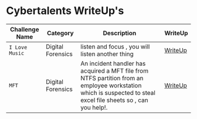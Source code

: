 # Cybertalents WriteUp's

| Challenge Name | Category | Description | WriteUp |
| --- | --- | --- |--- |
| `I Love Music` | Digital Forensics | listen and focus , you will listen another thing | [WriteUp](https://github.com/th3c0rt3x/CyberTalents/blob/main/%5BMEDIUM%5D%20I_Love_Music.md) |
| `MFT` | Digital Forensics | An incident handler has acquired a MFT file from NTFS partition from an employee workstation  which is suspected to steal excel file sheets so , can you help!. | [WriteUp](https://github.com/th3c0rt3x/CyberTalents/blob/main/%5BMEDIUM%5D%20MFT.md) |
